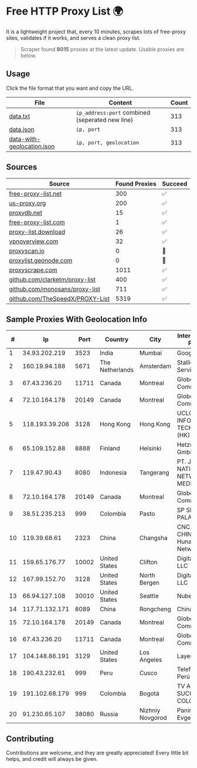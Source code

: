 
# Free HTTP Proxy List 🌍

It is a lightweight project that, every 10 minutes, scrapes lots of free-proxy sites, validates if it works, and serves a clean proxy list.


> Scraper found **8015** proxies at the latest update. Usable proxies are below.

## Usage

Click the file format that you want and copy the URL.


|File|Content|Count|
|----|-------|-----|
|[data.txt](https://raw.githubusercontent.com/themiralay/Proxy-List-World/master/data.txt)|`ip_address:port` combined (seperated new line)|313|
|[data.json](https://raw.githubusercontent.com/themiralay/Proxy-List-World/master/data.json)|`ip, port`|313|
|[data-with-geolocation.json](https://raw.githubusercontent.com/themiralay/Proxy-List-World/master/data-with-geolocation.json)|`ip, port, geolocation`|313|

## Sources

|Source|Found Proxies|Succeed|
|------|-------------|-------|
|[free-proxy-list.net](https://free-proxy-list.net)|300|✅|
|[us-proxy.org](https://www.us-proxy.org)|200|✅|
|[proxydb.net](http://proxydb.net)|15|✅|
|[free-proxy-list.com](https://free-proxy-list.com/?page=&port=&type%5B%5D=http&type%5B%5D=https&up_time=0&search=Search)|1|✅|
|[proxy-list.download](https://www.proxy-list.download/HTTP)|26|✅|
|[vpnoverview.com](https://vpnoverview.com/privacy/anonymous-browsing/free-proxy-servers)|32|✅|
|[proxyscan.io](https://www.proxyscan.io)|0|🚫|
|[proxylist.geonode.com](https://proxylist.geonode.com/api/proxy-list?limit=300&page=1&sort_by=lastChecked&sort_type=desc&protocols=http,https)|0|🚫|
|[proxyscrape.com](https://api.proxyscrape.com/v2/?request=displayproxies&protocol=http&timeout=10000&country=all&ssl=all&anonymity=all)|1011|✅|
|[github.com/clarketm/proxy-list](https://raw.githubusercontent.com/clarketm/proxy-list/master/proxy-list-raw.txt)|400|✅|
|[github.com/monosans/proxy-list](https://raw.githubusercontent.com/monosans/proxy-list/main/proxies/http.txt)|711|✅|
|[github.com/TheSpeedX/PROXY-List](https://raw.githubusercontent.com/TheSpeedX/PROXY-List/master/http.txt)|5319|✅|


## Sample Proxies With Geolocation Info

|#|Ip|Port|Country|City|Internet Service Provider|
|-|--|----|-------|----|-------------------------|
|1|34.93.202.219|3523|India|Mumbai|Google LLC|
|2|160.19.94.188|5671|The Netherlands|Amsterdam|Stallion Network Services Limited|
|3|67.43.236.20|11711|Canada|Montreal|GloboTech Communications|
|4|72.10.164.178|20149|Canada|Montreal|GloboTech Communications|
|5|118.193.39.206|3128|Hong Kong|Hong Kong|UCLOUD INFORMATION TECHNOLOGY (HK) LIMITED|
|6|65.109.152.88|8888|Finland|Helsinki|Hetzner Online GmbH|
|7|119.47.90.43|8080|Indonesia|Tangerang|PT. JAWA POS NATIONAL NETWORK MEDIALINK|
|8|72.10.164.178|20149|Canada|Montreal|GloboTech Communications|
|9|38.51.235.213|999|Colombia|Pasto|SP SISTEMAS PALACIOS LTDA|
|10|119.39.68.61|2323|China|Changsha|CNC Group CHINA169 Hunan Province Network|
|11|159.65.176.77|10002|United States|Clifton|DigitalOcean, LLC|
|12|167.99.152.70|3128|United States|North Bergen|DigitalOcean, LLC|
|13|66.94.127.108|30010|United States|Seattle|Nubes, LLC|
|14|117.71.132.171|8089|China|Rongcheng|Chinanet|
|15|72.10.164.178|20149|Canada|Montreal|GloboTech Communications|
|16|67.43.236.20|11711|Canada|Montreal|GloboTech Communications|
|17|104.148.86.191|3129|United States|Los Angeles|LayerHost|
|18|190.43.232.61|999|Peru|Cusco|Telefonica del Perú|
|19|191.102.68.179|999|Colombia|Bogotá|TV AZTECA SUCURSAL COLOMBIA|
|20|91.230.65.107|38080|Russia|Nizhniy Novgorod|Panin Kirill Evgenyevich|



## Contributing

Contributions are welcome, and they are greatly appreciated! Every
little bit helps, and credit will always be given.

